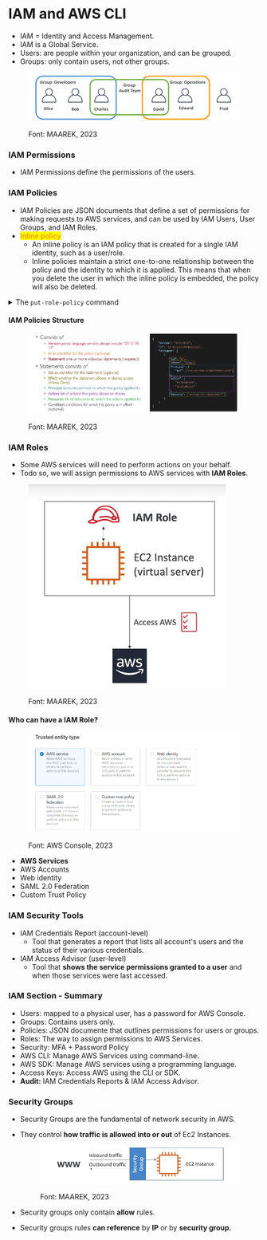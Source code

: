 # IAM and AWS CLI

* IAM = Identity and Access Management.
* IAM is a Global Service.
* Users: are people within your organization, and can be grouped.
* Groups: only contain users, not other groups.

<figure><img src="../../.gitbook/assets/image (9) (1) (1) (1) (1) (1) (1).png" alt=""><figcaption><p>Font: MAAREK, 2023</p></figcaption></figure>

### IAM Permissions

* IAM Permissions define the permissions of the users.

### IAM Policies

* IAM Policies are JSON documents that define a set of permissions for making requests to AWS services, and can be used by IAM Users, User Groups, and IAM Roles.
* <mark style="color:orange;">**Inline policy**</mark>
  * An inline policy is an IAM policy that is created for a single IAM identity, such as a user/role.&#x20;
  * Inline policies maintain a strict one-to-one relationship between the policy and the identity to which it is applied. This means that when you delete the user in which the inline policy is embedded, the policy will also be deleted.

<details>

<summary>The <code>put-role-policy</code> command</summary>

[The `put-role-policy` command in AWS CLI is used to add or update an inline policy document that is embedded in a specified IAM role](https://docs.aws.amazon.com/cli/latest/reference/iam/put-role-policy.html). [When you embed an inline policy in a role, the inline policy is used as part of the role’s access (permissions) policy](https://docs.aws.amazon.com/cli/latest/reference/iam/put-role-policy.html).

Here’s an example of how to use the `put-role-policy` command:

```bash
aws iam put-role-policy --role-name Test-Role --policy-name ExamplePolicy --policy-document file://AdminPolicy.json
```

[In this example, the policy is defined as a JSON document in the `AdminPolicy.json` file](https://awscli.amazonaws.com/v2/documentation/api/2.4.18/reference/iam/put-role-policy.html). [The `--role-name` parameter specifies the name of the role to associate the policy with, and the `--policy-name` parameter specifies the name of the policy document](https://docs.aws.amazon.com/cli/latest/reference/iam/put-role-policy.html).

Please note that the role’s trust policy is created at the same time as the role, using `CreateRole`. [You can update a role’s trust policy using `UpdateAssumeRolePolicy`](about:blank#). [For more information about roles, see IAM roles in the IAM User Guide](about:blank#).

</details>

#### IAM Policies Structure

<figure><img src="../../.gitbook/assets/image (1) (1) (1) (1) (1) (1) (1) (1) (1) (1) (1) (1) (1) (1) (1) (1) (1) (1).png" alt=""><figcaption><p>Font: MAAREK, 2023</p></figcaption></figure>

### IAM Roles

* Some AWS services will need to perform actions on your behalf.
* Todo so, we will assign permissions to AWS services with **IAM Roles**.&#x20;

<figure><img src="../../.gitbook/assets/image (2) (1) (1) (1) (1) (1) (1) (1) (1) (1) (1) (1) (1) (1) (1) (1).png" alt=""><figcaption><p>Font: MAAREK, 2023</p></figcaption></figure>

#### Who can have a IAM Role?

<figure><img src="../../.gitbook/assets/image (3) (1) (1) (1) (1) (1) (1) (1) (1) (1) (1) (1) (1) (1) (1).png" alt=""><figcaption><p>Font: AWS Console, 2023</p></figcaption></figure>

* **AWS Services**
* AWS Accounts
* Web identity
* SAML 2.0 Federation
* Custom Trust Policy

### IAM Security Tools

* IAM Credentials Report (account-level)
  * Tool that generates a report that lists all account's users and the status of their various credentials.
* IAM Access Advisor (user-level)
  * Tool that **shows the service permissions granted to a user** and when those services were last accessed.

### IAM Section - Summary

* Users: mapped to a physical user, has a password for AWS Console.
* Groups: Contains users only.
* Policies: JSON documente that outlines permissions for users or groups.
* Roles: The way to assign permissions to AWS Services.
* Security: MFA + Password Policy
* AWS CLI: Manage AWS Services using command-line.
* AWS SDK: Manage AWS services using a programming language.
* Access Keys: Access AWS using the CLI or SDK.
* **Audit:** IAM Credentials Reports & IAM Access Advisor.

### Security Groups

* Security Groups are the fundamental of network security in AWS.
*   They control **how traffic is allowed into or out** of Ec2 Instances.





    <figure><img src="../../.gitbook/assets/image (5) (1) (1) (1) (1) (1) (1) (1) (1) (1) (1).png" alt=""><figcaption><p>Font: MAAREK, 2023</p></figcaption></figure>
* Security groups only contain **allow** rules.
* Security groups rules **can reference** by **IP** or by **security group.**

